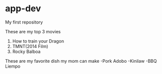# app-dev
My first repository

These are my top 3 movies
1. How to train your Dragon
2. TMNT(2014 Film)
3. Rocky Balboa

These are my favorite dish my mom can make
-Pork Adobo
-Kinilaw
-BBQ Liempo
